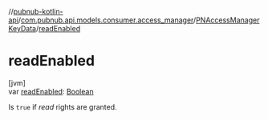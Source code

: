 //[pubnub-kotlin-api](../../../index.md)/[com.pubnub.api.models.consumer.access_manager](../index.md)/[PNAccessManagerKeyData](index.md)/[readEnabled](read-enabled.md)

# readEnabled

[jvm]\
var [readEnabled](read-enabled.md): [Boolean](https://kotlinlang.org/api/latest/jvm/stdlib/kotlin/-boolean/index.html)

Is `true` if *read* rights are granted.
